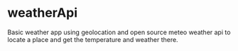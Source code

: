 # weatherApi
Basic weather app using geolocation and open source meteo weather api to locate a place and get the temperature and weather there.
